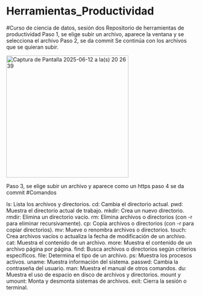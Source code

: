 # Herramientas_Productividad
#Curso de ciencia de datos, sesión dos
Repositorio de herramientas de productividad
Paso 1, se elige subir un archivo, aparece la ventana y se selecciona el archivo
Paso 2, se da commit
Se continúa con los archivos que se quieran subir.

<img width="324" alt="Captura de Pantalla 2025-06-12 a la(s) 20 26 39" src="https://github.com/user-attachments/assets/d969b050-ba5a-4dbf-a88b-58629535ab77" />

Paso 3, se elige subir un archivo y aparece como un https 
paso 4 se da commit
#Comandos

ls: Lista los archivos y directorios.
cd: Cambia el directorio actual.
pwd: Muestra el directorio actual de trabajo.
mkdir: Crea un nuevo directorio.
rmdir: Elimina un directorio vacío.
rm: Elimina archivos o directorios (con -r para eliminar recursivamente).
cp: Copia archivos o directorios (con -r para copiar directorios).
mv: Mueve o renombra archivos o directorios.
touch: Crea archivos vacíos o actualiza la fecha de modificación de un archivo.
cat: Muestra el contenido de un archivo.
more: Muestra el contenido de un archivo página por página.
find: Busca archivos o directorios según criterios específicos.
file: Determina el tipo de un archivo.
ps: Muestra los procesos activos.
uname: Muestra información del sistema.
passwd: Cambia la contraseña del usuario.
man: Muestra el manual de otros comandos.
du: Muestra el uso de espacio en disco de archivos y directorios.
mount y umount: Monta y desmonta sistemas de archivos.
exit: Cierra la sesión o terminal.

